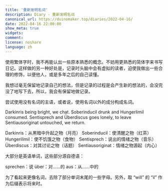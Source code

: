 ```yaml
---
title: '重新发明名词'
description: Diary - 重新发明名词
canonical_url: https://duinomaker.top/diaries/2022-04-16/
date: 2022-04-16 22:00:00
show_meta: true
widgets:
comment:
license: noshare
language: zh
---
```


使用繁体字时，我不再能认出一些原本熟悉的概念。不妨用更熟悉的简体字来书写日记。这样做的另一种好处是，记录时头脑中会有虚拟的读者，迫使我做出一些合理的修饰，以便他人，或是多年之后的自己读懂。

我想过毫无保留地记录自己的想法，但是记录的过程是会产生新的想法的，会没完没了地写下去，所以，我会有保留地做记录。

尝试使用没有名词的主语，或者说，使用名词以外的成分构成名词。

Darkinris being bright, we chat. Soberinducil drunk and Hungerlimil consumed. Sentisprech and Überdiscus goes lonely, to leave Sentiausoriginat untouched, we return.

Darkinris：从黑暗中升起之物（月亮）
Soberinducil：使清醒之物（红茶）
Hungerilimil：使不饥饿之物（食物）
Sentisprech：说出的情绪之物（音乐）
Überdiscus：对其讨论之物（话题）
Sentiausoriginat：情绪之物源起（内心）

大部分是英语单词，这些部分源自德语：

sprechen：说
über：对……的
aus：从……中的

为了看起来更像名词，去除了部分单词末尾的一些字母。另外，取 “will” 的 “il” 作为后缀表示将来时。